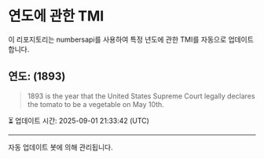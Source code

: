 
# 연도에 관한 TMI

이 리포지토리는 numbersapi를 사용하여 특정 년도에 관한 TMI를 자동으로 업데이트합니다.

## 연도: (1893)
> 1893 is the year that the United States Supreme Court legally declares the tomato to be a vegetable on May 10th.

⏳ 업데이트 시간: 2025-09-01 21:33:42 (UTC)

---
자동 업데이트 봇에 의해 관리됩니다.
